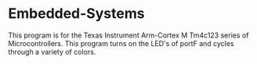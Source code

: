 # Embedded-Systems

This program is for the Texas Instrument Arm-Cortex M Tm4c123 series of Microcontrollers. This program turns on the LED's of portF and cycles through a variety of colors.